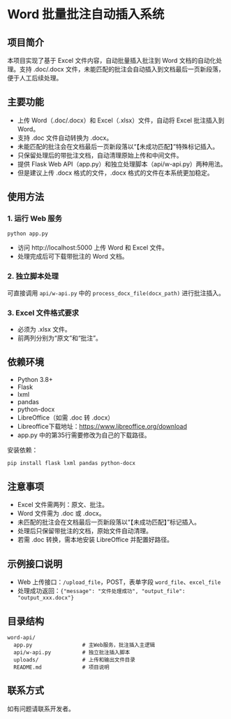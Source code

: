 # Word 批量批注自动插入系统

## 项目简介
本项目实现了基于 Excel 文件内容，自动批量插入批注到 Word 文档的自动化处理。支持 .doc/.docx 文件，未能匹配的批注会自动插入到文档最后一页新段落，便于人工后续处理。

## 主要功能
- 上传 Word（.doc/.docx）和 Excel（.xlsx）文件，自动将 Excel 批注插入到 Word。
- 支持 .doc 文件自动转换为 .docx。
- 未能匹配的批注会在文档最后一页新段落以“【未成功匹配】”特殊标记插入。
- 只保留处理后的带批注文档，自动清理原始上传和中间文件。
- 提供 Flask Web API（app.py）和独立处理脚本（api/w-api.py）两种用法。
- 但是建议上传 .docx 格式的文件，.docx 格式的文件在本系统更加稳定。

## 使用方法
### 1. 运行 Web 服务
```bash
python app.py
```
- 访问 http://localhost:5000 上传 Word 和 Excel 文件。
- 处理完成后可下载带批注的 Word 文档。

### 2. 独立脚本处理
可直接调用 `api/w-api.py` 中的 `process_docx_file(docx_path)` 进行批注插入。

### 3. Excel 文件格式要求
- 必须为 .xlsx 文件。
- 前两列分别为“原文”和“批注”。

## 依赖环境
- Python 3.8+
- Flask
- lxml
- pandas
- python-docx
- LibreOffice（如需 .doc 转 .docx）
- Libreoffice下载地址：https://www.libreoffice.org/download
- app.py 中的第35行需要修改为自己的下载路径。

安装依赖：
```bash
pip install flask lxml pandas python-docx
```

## 注意事项
- Excel 文件需两列：原文、批注。
- Word 文件需为 .doc 或 .docx。
- 未匹配的批注会在文档最后一页新段落以“【未成功匹配】”标记插入。
- 处理后只保留带批注的文档，原始文件自动清理。
- 若需 .doc 转换，需本地安装 LibreOffice 并配置好路径。

## 示例接口说明
- Web 上传接口：`/upload_file`，POST，表单字段 `word_file`、`excel_file`
- 处理成功返回：`{"message": "文件处理成功", "output_file": "output_xxx.docx"}`

## 目录结构
```
word-api/
  app.py                # 主Web服务，批注插入主逻辑
  api/w-api.py          # 独立批注插入脚本
  uploads/              # 上传和输出文件目录
  README.md             # 项目说明
```

## 联系方式
如有问题请联系开发者。 